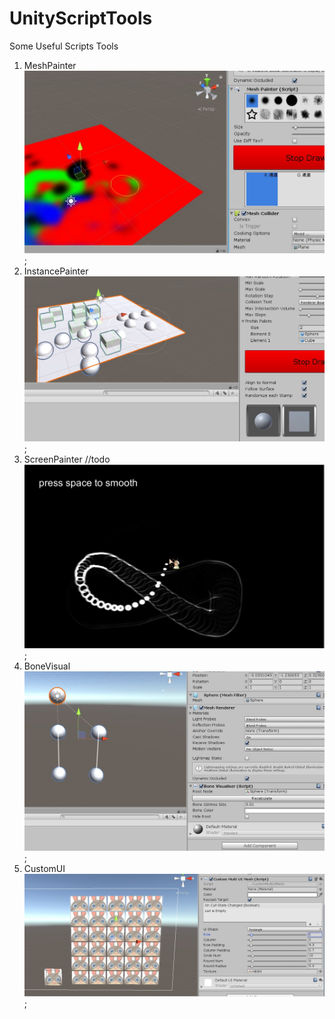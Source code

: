 # UnityScriptTools

Some Useful Scripts Tools

1. MeshPainter
   ![painter](Images/painter.jpg);
2. InstancePainter
   ![instance](Images/instance.jpg);
3. ScreenPainter //todo
   ![screen](Images/screen.jpg);
4. BoneVisual
   ![bone](Images/bone.jpg);
5. CustomUI
   ![ui](Images/ui.jpg);